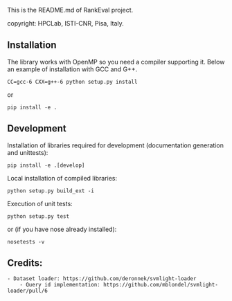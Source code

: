 This is the README.md of RankEval project.

copyright: HPCLab, ISTI-CNR, Pisa, Italy.


## Installation

The library works with OpenMP so you need a compiler supporting it. Below an example of installation with
GCC and G++.

```CC=gcc-6 CXX=g++-6 python setup.py install```

or

```pip install -e .```

## Development

Installation of libraries required for development (documentation generation and unittests):

```pip install -e .[develop]```

Local installation of compiled libraries: 

```python setup.py build_ext -i```

Execution of unit tests:

```python setup.py test```

or (if you have nose already installed):

```nosetests -v```


## Credits:
    - Dataset loader: https://github.com/deronnek/svmlight-loader
        - Query id implementation: https://github.com/mblondel/svmlight-loader/pull/6



